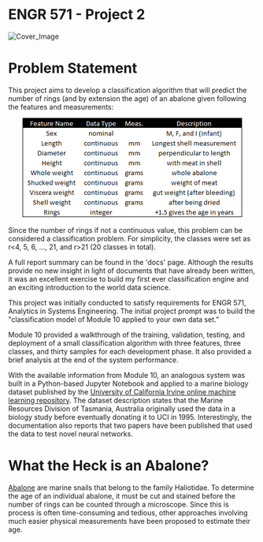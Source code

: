 # ENGR 571 - Project 2
![Cover_Image](coverimage.png "Simple Classification Engine")

# Problem Statement
This project aims to develop a classification algorithm that will predict the number of rings (and by extension the age) of an abalone given following the features and measurements:

<center><img src="featuretable.png" alt="Feature Table"></center>

Since the number of rings if not a continuous value, this problem can be considered a classification problem. For simplicity, the classes were set as r<4, 5, 6, …, 21, and r>21 (20 classes in total).

A full report summary can be found in the 'docs' page. Although the results provide no new insight in light of documents that have already been written, it was an excellent exercise to build my first ever classification engine and an exciting introduction to the world data science.

This project was initially conducted to satisfy requirements for ENGR 571, Analytics in Systems Engineering. The initial project prompt was to build the "classification model of Module 10 applied to your own data set.” 

Module 10 provided a walkthrough of the training, validation, testing, and deployment of a small classification algorithm with three features, three classes, and thirty samples for each development phase. It also provided a brief analysis at the end of the system performance. 

With the available information from Module 10, an analogous system was built in a Python-based Jupyter Notebook and applied to a marine biology dataset published by the [University of California Irvine online machine learning repository](http://mlr.cs.umass.edu/ml/datasets/Abalone/). The dataset description states that the Marine Resources Division of Tasmania, Australia originally used the data in a biology study before eventually donating it to UCI in 1995. Interestingly, the documentation also reports that two papers have been published that used the data to test novel neural networks.


# What the Heck is an Abalone?
[Abalone](https://en.wikipedia.org/wiki/Abalone) are marine snails that belong to the family Haliotidae. To determine the age of an individual abalone, it must be cut and stained before the number of rings can be counted through a microscope. Since this is process is often time-consuming and tedious, other approaches involving much easier physical measurements have been proposed to estimate their age.
